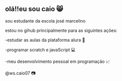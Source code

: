 ## olá!!eu sou caio 😸
sou estudante da escola josé marcelino

estou no gihub principalmente para as siguintes ações:

 -estudar as aulas da plataforma alura 📖
 
 -programar scratch e javaScript 💻
 
 -meu desenvolvimento pessoal em programação 📈

 @ws.caio07 📷

 
